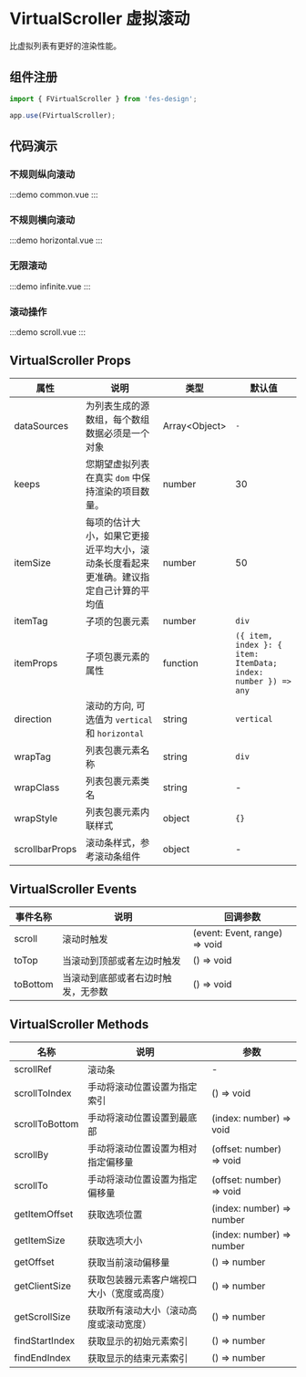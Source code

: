 # VirtualScroller 虚拟滚动

比虚拟列表有更好的渲染性能。

## 组件注册

```js
import { FVirtualScroller } from 'fes-design';

app.use(FVirtualScroller);
```

## 代码演示

### 不规则纵向滚动

:::demo
common.vue
:::

### 不规则横向滚动

:::demo
horizontal.vue
:::

### 无限滚动

:::demo
infinite.vue
:::

### 滚动操作

:::demo
scroll.vue
:::

## VirtualScroller Props

| 属性            | 说明                                                                                                                                    | 类型                                   | 默认值     |
| --------------- | --------------------------------------------------------------------------------------------------------------------------------------- | -------------------------------------- | ---------- |
| dataSources     | 为列表生成的源数组，每个数组数据必须是一个对象                                  | Array\<Object\>                        | `-`        |
| keeps           | 您期望虚拟列表在真实 `dom` 中保持渲染的项目数量。                                                                                       | number                                 | 30         |
| itemSize    | 每项的估计大小，如果它更接近平均大小，滚动条长度看起来更准确。建议指定自己计算的平均值                                                  | number                                 | 50         |
| itemTag    |  子项的包裹元素                                           | number                                 | `div`         |
| itemProps    |  子项包裹元素的属性                                           | function                                 | `({ item, index }: { item: ItemData; index: number }) => any`         |
| direction       | 滚动的方向, 可选值为 `vertical` 和 `horizontal`                                                                                         | string                                 | `vertical` |
| wrapTag         | 列表包裹元素名称                                                                                                                        | string                                 | `div`      |
| wrapClass       | 列表包裹元素类名                                                                                                                        | string                                 | -          |
| wrapStyle       | 列表包裹元素内联样式                                                                                                                    | object                                 | `{}`       |
| scrollbarProps       | 滚动条样式，参考滚动条组件                                                                                                                    | object                                 | -       |

## VirtualScroller Events

| 事件名称 | 说明                               | 回调参数                      |
| -------- | ---------------------------------- | ----------------------------- |
| scroll   | 滚动时触发                         | (event: Event, range) => void |
| toTop    | 当滚动到顶部或者左边时触发         | () => void                    |
| toBottom | 当滚动到底部或者右边时触发，无参数 | () => void                    |

## VirtualScroller Methods

| 名称           | 说明                                                                                   | 参数                     |
| -------------- | -------------------------------------------------------------------------------------- | ------------------------ |
| scrollRef          | 滚动条                                                               |  -               |
| scrollToIndex | 手动将滚动位置设置为指定索引                                                               | () => void               |
| scrollToBottom  | 手动将滚动位置设置到最底部                                                           | (index: number) => void  |
| scrollBy | 手动将滚动位置设置为相对指定偏移量                                                     | (offset: number) => void |
| scrollTo | 手动将滚动位置设置为指定偏移量                                                     | (offset: number) => void |
| getItemOffset        | 获取选项位置  | (index: number) => number   |
| getItemSize       | 获取选项大小                                                            | (index: number) => number             |
| getOffset      | 获取当前滚动偏移量                                                                     | () => number             |
| getClientSize  | 获取包装器元素客户端视口大小（宽度或高度）                                             | () => number             |
| getScrollSize  | 获取所有滚动大小（滚动高度或滚动宽度）                                                 | () => number             |
| findStartIndex  | 获取显示的初始元素索引                                            | () => number             |
| findEndIndex  | 获取显示的结束元素索引                                              | () => number             |
